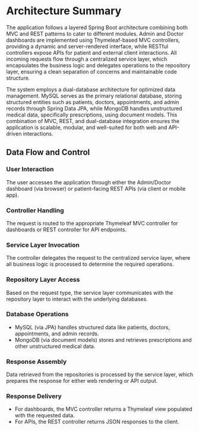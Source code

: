# Architecture Summary

The application follows a layered Spring Boot architecture combining both MVC and REST patterns to cater to different modules. Admin and Doctor dashboards are implemented using Thymeleaf-based MVC controllers, providing a dynamic and server-rendered interface, while RESTful controllers expose APIs for patient and external client interactions. All incoming requests flow through a centralized service layer, which encapsulates the business logic and delegates operations to the repository layer, ensuring a clean separation of concerns and maintainable code structure.

The system employs a dual-database architecture for optimized data management. MySQL serves as the primary relational database, storing structured entities such as patients, doctors, appointments, and admin records through Spring Data JPA, while MongoDB handles unstructured medical data, specifically prescriptions, using document models. This combination of MVC, REST, and dual-database integration ensures the application is scalable, modular, and well-suited for both web and API-driven interactions.

## Data Flow and Control

### User Interaction

The user accesses the application through either the Admin/Doctor dashboard (via browser) or patient-facing REST APIs (via client or mobile app).

### Controller Handling

The request is routed to the appropriate Thymeleaf MVC controller for dashboards or REST controller for API endpoints.

### Service Layer Invocation

The controller delegates the request to the centralized service layer, where all business logic is processed to determine the required operations.

### Repository Layer Access

Based on the request type, the service layer communicates with the repository layer to interact with the underlying databases.

### Database Operations

- MySQL (via JPA) handles structured data like patients, doctors, appointments, and admin records.
- MongoDB (via document models) stores and retrieves prescriptions and other unstructured medical data.

### Response Assembly

Data retrieved from the repositories is processed by the service layer, which prepares the response for either web rendering or API output.

### Response Delivery

- For dashboards, the MVC controller returns a Thymeleaf view populated with the requested data.
- For APIs, the REST controller returns JSON responses to the client.
